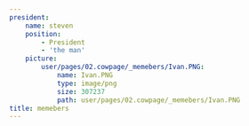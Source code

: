 ```yaml
---
president:
    name: steven
    position:
        - President
        - 'the man'
    picture:
        user/pages/02.cowpage/_memebers/Ivan.PNG:
            name: Ivan.PNG
            type: image/png
            size: 307237
            path: user/pages/02.cowpage/_memebers/Ivan.PNG
title: memebers
---
```


